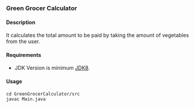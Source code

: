 ### Green Grocer Calculator
#### Description
It calculates the total amount to be paid by taking the amount of vegetables from the user.
#### Requirements
- JDK Version is minimum [JDK8](https://www.oracle.com/tr/java/technologies/downloads/).

#### Usage
```
cd GreenGrocerCalculator/src
javac Main.java
```